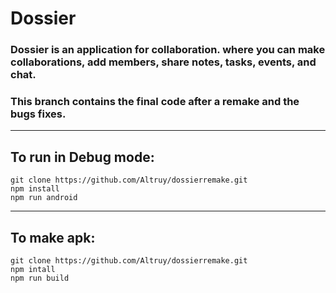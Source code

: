 # Dossier

### Dossier is an application for collaboration. where you can make collaborations, add members, share notes, tasks, events, and chat.

### This branch contains the final code after a remake and the bugs fixes.

---

## To run in Debug mode:

```
git clone https://github.com/Altruy/dossierremake.git
npm install
npm run android
```

---

## To make apk:

```
git clone https://github.com/Altruy/dossierremake.git
npm intall
npm run build
```
